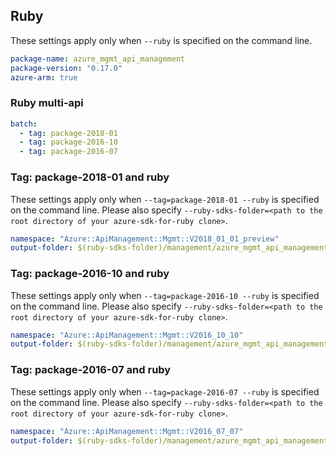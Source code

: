 ## Ruby

These settings apply only when `--ruby` is specified on the command line.

``` yaml
package-name: azure_mgmt_api_management
package-version: "0.17.0"
azure-arm: true
```

### Ruby multi-api

``` yaml $(ruby) && $(multiapi)
batch:
  - tag: package-2018-01
  - tag: package-2016-10
  - tag: package-2016-07
```

### Tag: package-2018-01 and ruby

These settings apply only when `--tag=package-2018-01 --ruby` is specified on the command line.
Please also specify `--ruby-sdks-folder=<path to the root directory of your azure-sdk-for-ruby clone>`.

``` yaml $(tag) == 'package-2018-01' && $(ruby)
namespace: "Azure::ApiManagement::Mgmt::V2018_01_01_preview"
output-folder: $(ruby-sdks-folder)/management/azure_mgmt_api_management/lib
```

### Tag: package-2016-10 and ruby

These settings apply only when `--tag=package-2016-10 --ruby` is specified on the command line.
Please also specify `--ruby-sdks-folder=<path to the root directory of your azure-sdk-for-ruby clone>`.

``` yaml $(tag) == 'package-2016-10' && $(ruby)
namespace: "Azure::ApiManagement::Mgmt::V2016_10_10"
output-folder: $(ruby-sdks-folder)/management/azure_mgmt_api_management/lib
```

### Tag: package-2016-07 and ruby

These settings apply only when `--tag=package-2016-07 --ruby` is specified on the command line.
Please also specify `--ruby-sdks-folder=<path to the root directory of your azure-sdk-for-ruby clone>`.

``` yaml $(tag) == 'package-2016-07' && $(ruby)
namespace: "Azure::ApiManagement::Mgmt::V2016_07_07"
output-folder: $(ruby-sdks-folder)/management/azure_mgmt_api_management/lib
```
